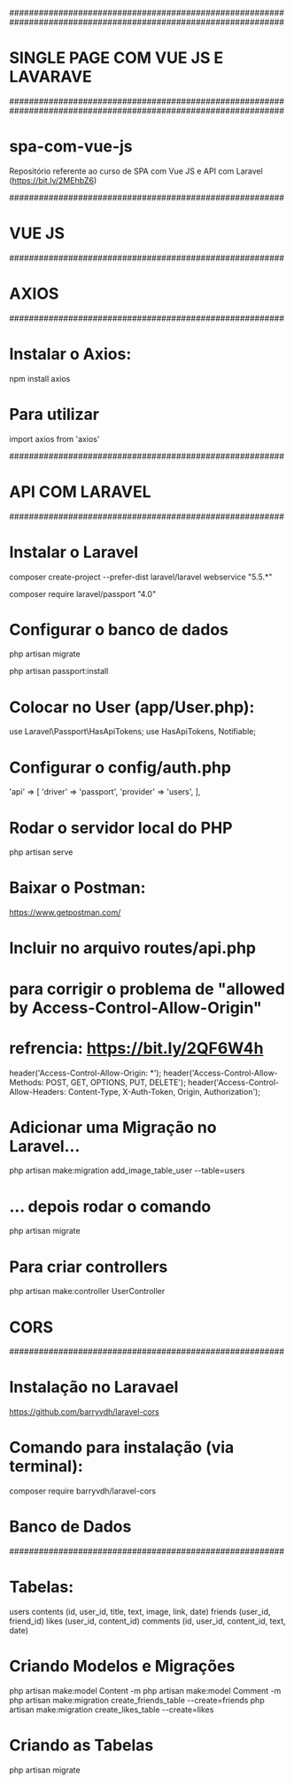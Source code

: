 ########################################################
########################################################

# SINGLE PAGE COM VUE JS E LAVARAVE

########################################################
########################################################


# spa-com-vue-js
Repositório referente ao curso de SPA com Vue JS e API com Laravel (https://bit.ly/2MEhbZ6)

########################################################
# VUE JS
########################################################

# AXIOS
########################################################

# Instalar o Axios:
npm install axios

# Para utilizar 
import axios from 'axios'

########################################################
# API COM LARAVEL
########################################################

# Instalar o Laravel
composer create-project --prefer-dist laravel/laravel webservice "5.5.*"

composer require laravel/passport "4.0"

# Configurar o banco de dados
php artisan migrate

php artisan passport:install

# Colocar no User (app/User.php):
use Laravel\Passport\HasApiTokens;
use HasApiTokens, Notifiable;

# Configurar o config/auth.php
'api' => [
    'driver' => 'passport',
    'provider' => 'users',
],

# Rodar o servidor local do PHP
php artisan serve

# Baixar o Postman:
https://www.getpostman.com/

# Incluir no arquivo routes/api.php
# para corrigir o problema de "allowed by Access-Control-Allow-Origin"
# refrencia: https://bit.ly/2QF6W4h
header('Access-Control-Allow-Origin:  *');
header('Access-Control-Allow-Methods:  POST, GET, OPTIONS, PUT, DELETE');
header('Access-Control-Allow-Headers:  Content-Type, X-Auth-Token, Origin, Authorization');

# Adicionar uma Migração no Laravel...
php artisan make:migration add_image_table_user --table=users

# ... depois rodar o comando 
php artisan migrate

# Para criar controllers
php artisan make:controller UserController


# CORS
########################################################
# Instalação no Laravael 
https://github.com/barryvdh/laravel-cors

# Comando para instalação (via terminal):
composer require barryvdh/laravel-cors

# Banco de Dados
########################################################

# Tabelas:
users
contents (id, user_id, title, text, image, link, date)
friends (user_id, friend_id)
likes (user_id, content_id)
comments (id, user_id, content_id, text, date)

# Criando Modelos e Migrações
php artisan make:model Content -m
php artisan make:model Comment -m
php artisan make:migration create_friends_table --create=friends
php artisan make:migration create_likes_table --create=likes

# Criando as Tabelas
php artisan migrate